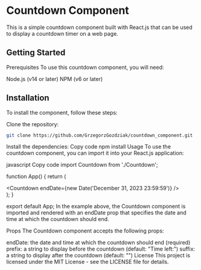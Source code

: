 # Countdown Component
This is a simple countdown component built with React.js that can be used to display a countdown timer on a web page.

## Getting Started
Prerequisites
To use this countdown component, you will need:

Node.js (v14 or later)
NPM (v6 or later)
## Installation
To install the component, follow these steps:

Clone the repository:
```bash
git clone https://github.com/GrzegorzGozdziak/countdown_component.git
```

Install the dependencies:
Copy code
npm install
Usage
To use the countdown component, you can import it into your React.js application:

javascript
Copy code
import Countdown from './Countdown';

function App() {
  return (
    <div className="App">
      <Countdown endDate={new Date('December 31, 2023 23:59:59')} />
    </div>
  );
}

export default App;
In the example above, the Countdown component is imported and rendered with an endDate prop that specifies the date and time at which the countdown should end.

Props
The Countdown component accepts the following props:

endDate: the date and time at which the countdown should end (required)
prefix: a string to display before the countdown (default: "Time left:")
suffix: a string to display after the countdown (default: "")
License
This project is licensed under the MIT License - see the LICENSE file for details.
